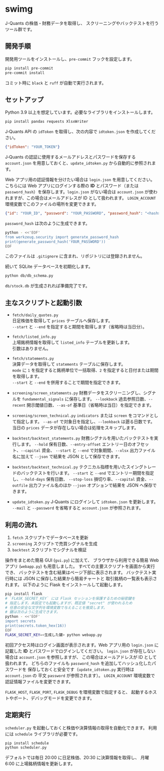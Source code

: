 # swimg

J-Quants の株価・財務データを取得し、
スクリーニングやバックテストを行うツール群です。

## 開発手順

開発用ツールをインストールし、`pre-commit` フックを設定します。

```bash
pip install pre-commit
pre-commit install
```

コミット時に `black` と `ruff` が自動で実行されます。

## セットアップ

Python 3.9 以上を想定しています。必要なライブラリをインストールします。

```bash
pip install pandas requests XlsxWriter
```

J‑Quants API の `idToken` を取得し、次の内容で `idtoken.json` を作成してください。

```json
{"idToken": "YOUR_TOKEN"}
```

J‑Quants の認証に使用するメールアドレスとパスワードを保存する
`account.json` を用意しておくと、`update_idtoken.py` から自動的に参照されます。

Web アプリ用の認証情報を分けたい場合は `login.json` を用意してください。
こちらには Web アプリにログインする際の **ID** とパスワード（または
`password_hash`）を保存します。`login.json` がない場合は `account.json`
が使われますが、この場合はメールアドレスが ID として扱われます。
`LOGIN_ACCOUNT` 環境変数でこのファイルの場所を変更できます。

```json
{"id": "YOUR_ID", "password": "YOUR_PASSWORD", "password_hash": "<hash>"}
```
`password_hash` は次のように生成できます。

```bash
python - <<'EOF'
from werkzeug.security import generate_password_hash
print(generate_password_hash('YOUR_PASSWORD'))
EOF
```

このファイルは `.gitignore` に含まれ、リポジトリには登録されません。

続いて SQLite データベースを初期化します。

```bash
python db/db_schema.py
```
`db/stock.db` が生成されれば準備完了です。

## 主なスクリプトと起動引数

* `fetch/daily_quotes.py`  
  日足株価を取得して `prices` テーブルへ保存します。  
  `--start` と `--end` を指定すると期間を取得します（省略時は当日分）。

* `fetch/listed_info.py`  
  上場銘柄情報を取得して `listed_info` テーブルを更新します。  
  引数はありません。

* `fetch/statements.py`  
  決算データを取得して `statements` テーブルに保存します。  
  `mode` に `1` を指定すると銘柄単位で一括取得、`2` を指定すると日付または期間を取得します。  
  `--start` と `--end` を併用することで期間を指定できます。
* `screening/screen_statements.py`
  財務データをスクリーニングし、シグナルを `fundamental_signals` に保存します。
  `--lookback` 過去参照日数、`--recent` 開示閾値日数、`--as-of` 基準日（省略時は当日）を指定できます。
* `screening/screen_technical.py`
  `indicators` または `screen` をコマンドとして指定します。
  `--as-of` で対象日を指定し、`--lookback` は遡る日数です。
  当日の `prices` データが存在しない場合は処理をスキップします。
* `backtest/backtest_statements.py`
  財務シグナルを用いたバックテストを実行します。
  `--hold` 保有日数、`--entry-offset` エントリー日のオフセット、`--capital` 資金、
  `--start` と `--end` で対象期間、`--xlsx` 出力ファイル名に加えて
  `--json` で結果を JSON として保存できます。
* `backtest/backtest_technical.py`
  テクニカル指標を用いたスイングトレードのバックテストを行います。
  `--start` と `--end` でエントリー期間を指定し、`--hold-days` 保有日数、
  `--stop-loss` 損切り率、`--capital` 資金、`--outfile` 出力ファイル名のほか
  `--json` オプションで結果を JSON へ保存できます。
* `update_idtoken.py`
  J‑Quants にログインして `idtoken.json` を更新します。
  `--mail` と `--password` を省略すると `account.json` が参照されます。

## 利用の流れ

1. `fetch` スクリプトでデータベースを更新
2. `screening` スクリプトで売買シグナルを生成
3. `backtest` スクリプトでシグナルを検証

操作をまとめた簡易 GUI (`gui.py`) に加えて、
ブラウザから利用できる簡易 Web アプリ (`webapp.py`) も用意しました。
すべての主要スクリプトを画面から実行でき、
バックテストを含む結果はページ下部に表示されます。
バックテスト実行時には JSON に保存した結果から簡易チャートと
取引銘柄の一覧表も表示されます。
以下のように Flask をインストールして起動します。

```bash
pip install flask
# `FLASK_SECRET_KEY` には Flask セッションを保護するための秘密鍵を
# 指定します。未設定でも起動しますが、既定値 "secret" が使われるため
# 任意の安全な文字列を環境変数で与えることを推奨します。
# 鍵は次のように生成できます。
python - <<'EOF'
import secrets
print(secrets.token_hex(16))
EOF
FLASK_SECRET_KEY=<生成した鍵> python webapp.py
```

初回アクセス時はログイン画面が表示されます。Web アプリ用の
`login.json` に記載した **ID** とパスワードでログインしてください。
`login.json` が存在しない場合は `account.json` を参照しますが、
この場合はメールアドレスが ID として扱われます。
どちらのファイルも `password_hash` を追加してハッシュ化したパスワードを
保存しておくと安全です（`update_idtoken.py` 実行時は `account.json` の
平文 `password` が参照されます）。
`LOGIN_ACCOUNT` 環境変数で認証情報ファイルを変更できます。

`FLASK_HOST`, `FLASK_PORT`, `FLASK_DEBUG` を環境変数で指定すると、
起動するホストやポート、デバッグモードを変更できます。

## 定期実行

`scheduler.py` を起動しておくと株価や決算情報の取得を自動化できます。
利用には `schedule` ライブラリが必要です。

```bash
pip install schedule
python scheduler.py
```

デフォルトでは毎日 20:00 に日足株価、20:30 に決算情報を取得し、
月曜 6:00 に上場銘柄情報を更新します。

